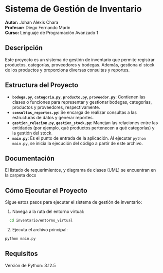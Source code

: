 # Sistema de Gestión de Inventario

**Autor:** Johan Alexis Chara  
**Profesor:** Diego Fernando Marín  
**Curso:** Lenguaje de Programación Avanzado 1

## Descripción

Este proyecto es un sistema de gestión de inventario que permite registrar productos, categorías, proveedores y bodegas. Además, gestiona el stock de los productos y proporciona diversas consultas y reportes.

## Estructura del Proyecto

- **`bodega.py`**, **`categoria.py`**, **`producto.py`**, **`proveedor.py`**: Contienen las clases o funciones para representar y gestionar bodegas, categorías, productos y proveedores, respectivamente.
- **`consultas_reportes.py`**: Se encarga de realizar consultas a las estructuras de datos y generar reportes.
- **`gestion_relacion.py`**, **`gestion_stock.py`**: Manejan las relaciones entre las entidades (por ejemplo, qué productos pertenecen a qué categorías) y la gestión del stock.
- **`main.py`**: Es el punto de entrada de la aplicación. Al ejecutar `python main.py`, se inicia la ejecución del código a partir de este archivo.
## Documentación 
El listado de requerimientos, y diagrama de clases (UML) se encuentran en la carpeta docs

## Cómo Ejecutar el Proyecto

Sigue estos pasos para ejecutar el sistema de gestión de inventario:
   

 1. Navega a la ruta del entorno virtual:

 ```bash
   cd inventario/entorno_virtual
   ```

2. Ejecuta el archivo principal:
```bash
python main.py
```
## Requisitos

Versión de Python: 3.12.5

